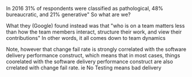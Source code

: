 In 2016 31% of respondents were classified as pathological, 48% bureaucratic, and 21% generative"
So what are we?

What they (Google) found instead was that "who is on a team matters less than how the team members interact, structure their work, and view their contributions" In other words, it all comes down to team dynamics

Note, however that change fail rate is strongly correlated with the software delivery performance construct, which means that in most cases, things coorelated with the software delivery performance construct are also crrelated with change fail rate. 
ie No Testing means bad delivery


